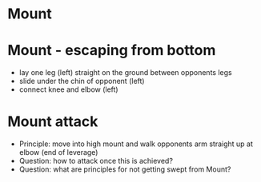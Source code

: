 # Mount

# Mount - escaping from bottom
- lay one leg (left) straight on the ground between opponents legs
- slide under the chin of opponent (left)
- connect knee and elbow (left)

# Mount attack
- Principle: move into high mount and walk opponents arm straight up at elbow (end of leverage)
- Question: how to attack once this is achieved?
- Question: what are principles for not getting swept from Mount?

